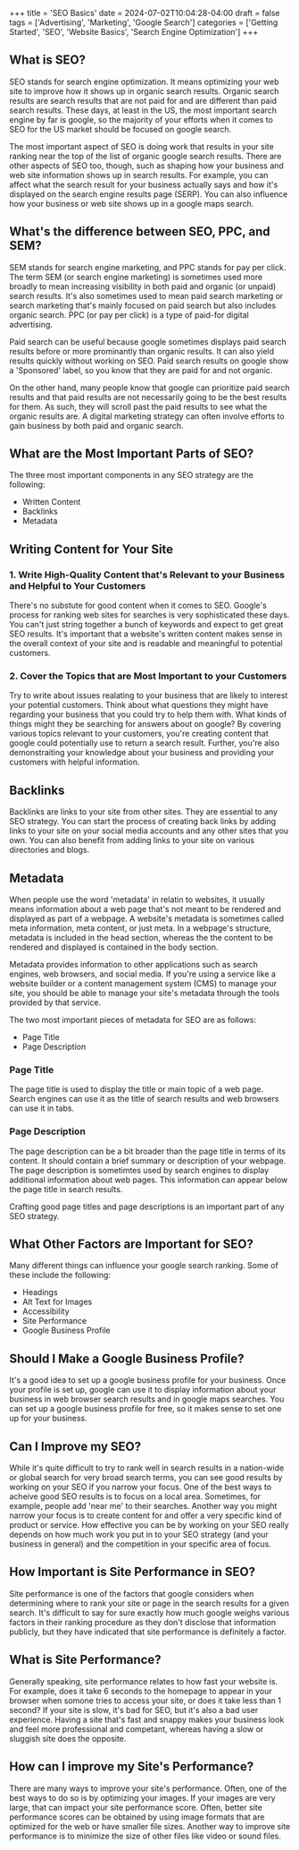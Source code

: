 +++
title = 'SEO Basics'
date = 2024-07-02T10:04:28-04:00
draft = false
tags = ['Advertising', 'Marketing', 'Google Search']
categories = ['Getting Started', 'SEO', 'Website Basics', 'Search Engine Optimization']
+++

## What is SEO?

SEO stands for search engine optimization.  It means optimizing your web site to improve how it shows up in organic search
results. Organic search results are search results that are not paid for and are different than paid search results.
These days, at least in the US, the most important search engine by far is google, so the majority of your efforts when
it comes to SEO for the US market should be focused on google search.

The most important aspect of SEO is doing work that results in your site ranking near the top of the list of organic
google search results. There are other aspects of SEO too, though, such as shaping how your business and web site
information shows up in search results. For example, you can affect what the search result for your business actually
says and how it's displayed on the search engine results page (SERP). You can also influence how your business or web
site shows up in a google maps search.

## What's the difference between SEO, PPC, and SEM?

SEM stands for search engine marketing, and PPC stands for pay per click. The term SEM (or search engine marketing) is
sometimes used more broadly to mean increasing visibility in both paid and organic (or unpaid) search results. It's also
sometimes used to mean paid search marketing or search marketing that's mainly focused on paid search but also includes
organic search. PPC (or pay per click) is a type of paid-for digital advertising.

Paid search can be useful because google sometimes displays paid search results before or more prominantly than organic
results. It can also yield results quickly without working on SEO. Paid search results on google show a
'Sponsored' label, so you know that they are paid for and not organic.

On the other hand, many people know that google can prioritize paid search results and that paid results are not
necessarily going to be the best results for them. As such, they will scroll past the paid results to see what the
organic results are. A digital marketing strategy can often involve efforts to gain business by both paid and organic
search.

## What are the Most Important Parts of SEO?

The three most important components in any SEO strategy are the following:

- Written Content
- Backlinks
- Metadata

## Writing Content for Your Site

### 1.  Write High-Quality Content that's Relevant to your Business and Helpful to Your Customers

There's no substute for good content when it comes to SEO. Google's process for ranking web sites for searches is very
sophisticated these days. You can't just string together a bunch of keywords and expect to get great SEO results. It's
important that a website's written content makes sense in the overall context of your site and is readable and
meaningful to potential customers.

### 2.  Cover the Topics that are Most Important to your Customers

Try to write about issues realating to your business that are likely to interest your potential customers. Think about
what questions they might have regarding your business that you could try to help them with. What kinds of things might
they be searching for answers about on google? By covering various topics relevant to your customers, you're creating
content that google could potentially use to return a search result. Further, you're also demonstraiting your knowledge about your
business and providing your customers with helpful information.

## Backlinks 

Backlinks are links to your site from other sites. They are essential to any SEO strategy. You can start the process of
creating back links by adding links to your site on your social media accounts and any other sites that you own. You can
also benefit from adding links to your site on various directories and blogs.

## Metadata

When people use the word 'metadata' in relatin to websites, it usually means information about a web page that's not meant to be
rendered and displayed as part of a webpage. A website's metadata is sometimes called meta information, meta content, or
just meta. In a webpage's structure, metadata is included in the head section, whereas the the content to be rendered and
displayed is contained in the body section.

Metadata provides information to other applications such as search engines, web browsers, and social media. If you're
using a service like a website builder or a content management system (CMS) to manage your site, you should be able to
manage your site's metadata through the tools provided by that service.

The two most important pieces of metadata for SEO are as follows:

- Page Title
- Page Description

### Page Title 

The page title is used to display the title or main topic of a web page. Search engines can use it as the
title of search results and web browsers can use it in tabs.

### Page Description

The page description can be a bit broader than the page title in terms of its content. It should contain a brief
summary or description of your webpage. The page description is sometimtes used by search engines to display
additional information about web pages. This information can appear below the page title in search results.

Crafting good page titles and page descriptions is an important part of any SEO strategy.

## What Other Factors are Important for SEO?

Many different things can influence your google search ranking. Some of these include the following:

- Headings
- Alt Text for Images
- Accessibility
- Site Performance
- Google Business Profile

## Should I Make a Google Business Profile?

It's a good idea to set up a google business profile for your business. Once your profile is set up, google can use it
to display information about your business in web browser search results and in google maps searches. You can set up a
google business profile for free, so it makes sense to set one up for your business.

## Can I Improve my SEO?

While it's quite difficult to try to rank well in search results in a nation-wide or global search for very broad search
terms, you can see good results by working on your SEO if you narrow your focus. One of the best ways to acheive good
SEO results is to focus on a local area. Sometimes, for example, people add 'near me' to their searches. Another way you
might narrow your focus is to create content for and offer a very specific kind of product or service. How effective you
can be by working on your SEO really depends on how much work you put in to your SEO strategy (and your business in
general) and the competition in your specific area of focus.

## How Important is Site Performance in SEO?

Site performance is one of the factors that google considers when determining where to rank your site or page in the
search results for a given search. It's difficult to say for sure exactly how much google weighs various factors in
their ranking procedure as they don't disclose that information publicly, but they have indicated that site performance
is definitely a factor.

## What is Site Performance?

Generally speaking, site performance relates to how fast your website is. For example, does it take 6 seconds to the
homepage to appear in your browser when somone tries to access your site, or does it take less than 1 second? If your
site is slow, it's bad for SEO, but it's also a bad user experience. Having a site that's fast and snappy makes your
business look and feel more professional and competant, whereas having a slow or sluggish site does the opposite.

## How can I improve my Site's Performance?

There are many ways to improve your site's performance. Often, one of the best ways to do so is by optimizing your
images. If your images are very large, that can impact your site performance score. Often, better site performance
scores can be obtained by using image formats that are optimized for the web or have smaller file sizes. Another way to
improve site performance is to minimize the size of other files like video or sound files.

